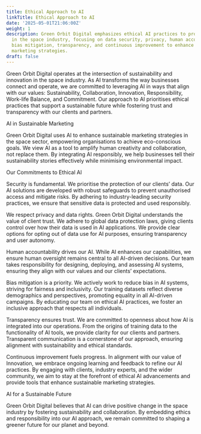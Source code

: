 ```yaml
---
title: Ethical Approach to AI
linkTitle: Ethical Approach to AI
date: '2025-05-01T21:06:00Z'
weight: 1
description: Green Orbit Digital emphasizes ethical AI practices to promote sustainability
  in the space industry, focusing on data security, privacy, human accountability,
  bias mitigation, transparency, and continuous improvement to enhance eco-conscious
  marketing strategies.
draft: false
---
```



Green Orbit Digital operates at the intersection of sustainability and innovation in the space industry. As AI transforms the way businesses connect and operate, we are committed to leveraging AI in ways that align with our values: Sustainability, Collaboration, Innovation, Responsibility, Work-life Balance, and Commitment. Our approach to AI prioritises ethical practices that support a sustainable future while fostering trust and transparency with our clients and partners.

AI in Sustainable Marketing

Green Orbit Digital uses AI to enhance sustainable marketing strategies in the space sector, empowering organisations to achieve eco-conscious goals. We view AI as a tool to amplify human creativity and collaboration, not replace them. By integrating AI responsibly, we help businesses tell their sustainability stories effectively while minimising environmental impact.

Our Commitments to Ethical AI

Security is fundamental.
We prioritise the protection of our clients’ data. Our AI solutions are developed with robust safeguards to prevent unauthorised access and mitigate risks. By adhering to industry-leading security practices, we ensure that sensitive data is protected and used responsibly.

We respect privacy and data rights.
Green Orbit Digital understands the value of client trust. We adhere to global data protection laws, giving clients control over how their data is used in AI applications. We provide clear options for opting out of data use for AI purposes, ensuring transparency and user autonomy.

Human accountability drives our AI.
While AI enhances our capabilities, we ensure human oversight remains central to all AI-driven decisions. Our team takes responsibility for designing, deploying, and assessing AI systems, ensuring they align with our values and our clients’ expectations.

Bias mitigation is a priority.
We actively work to reduce bias in AI systems, striving for fairness and inclusivity. Our training datasets reflect diverse demographics and perspectives, promoting equality in all AI-driven campaigns. By educating our team on ethical AI practices, we foster an inclusive approach that respects all individuals.

Transparency ensures trust.
We are committed to openness about how AI is integrated into our operations. From the origins of training data to the functionality of AI tools, we provide clarity for our clients and partners. Transparent communication is a cornerstone of our approach, ensuring alignment with sustainability and ethical standards.

Continuous improvement fuels progress.
In alignment with our value of Innovation, we embrace ongoing learning and feedback to refine our AI practices. By engaging with clients, industry experts, and the wider community, we aim to stay at the forefront of ethical AI advancements and provide tools that enhance sustainable marketing strategies.

AI for a Sustainable Future

Green Orbit Digital believes that AI can drive positive change in the space industry by fostering sustainability and collaboration. By embedding ethics and responsibility into our AI approach, we remain committed to shaping a greener future for our planet and beyond.

